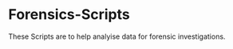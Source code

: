 Forensics-Scripts
=================
These Scripts are to help analyise data for forensic investigations.
